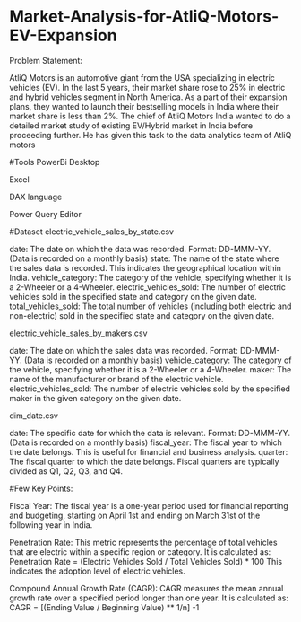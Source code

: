 # Market-Analysis-for-AtliQ-Motors-EV-Expansion
Problem Statement:

AtliQ Motors is an automotive giant from the USA specializing in electric vehicles (EV). In the last 5 years, their market share rose to 25% in electric and hybrid vehicles segment in North America. As a part of their expansion plans, they wanted to launch their bestselling models in India where their market share is less than 2%. The chief of AtliQ Motors India wanted to do a detailed market study of existing EV/Hybrid market in India before proceeding further. He has given this task to the data analytics team of AtliQ motors

#Tools
PowerBi Desktop

Excel

DAX language

Power Query Editor


#Dataset
electric_vehicle_sales_by_state.csv

date: The date on which the data was recorded. Format: DD-MMM-YY. (Data is recorded on a monthly basis)
state: The name of the state where the sales data is recorded. This indicates the geographical location within India.
vehicle_category: The category of the vehicle, specifying whether it is a 2-Wheeler or a 4-Wheeler.
electric_vehicles_sold: The number of electric vehicles sold in the specified state and category on the given date.
total_vehicles_sold: The total number of vehicles (including both electric and non-electric) sold in the specified state and category on the given date.

electric_vehicle_sales_by_makers.csv

date: The date on which the sales data was recorded. Format: DD-MMM-YY. (Data is recorded on a monthly basis)
vehicle_category: The category of the vehicle, specifying whether it is a 2-Wheeler or a 4-Wheeler.
maker: The name of the manufacturer or brand of the electric vehicle.
electric_vehicles_sold: The number of electric vehicles sold by the specified maker in the given category on the given date.

dim_date.csv

date: The specific date for which the data is relevant. Format: DD-MMM-YY. (Data is recorded on a monthly basis)
fiscal_year: The fiscal year to which the date belongs. This is useful for financial and business analysis.
quarter: The fiscal quarter to which the date belongs. Fiscal quarters are typically divided as Q1, Q2, Q3, and Q4.

#Few Key Points:

Fiscal Year: The fiscal year is a one-year period used for financial reporting and budgeting, starting on April 1st and ending on March 31st of the following year in India.

Penetration Rate: This metric represents the percentage of total vehicles that are electric within a specific region or category. It is calculated as: Penetration Rate = (Electric Vehicles Sold / Total Vehicles Sold) * 100
This indicates the adoption level of electric vehicles.

Compound Annual Growth Rate (CAGR): CAGR measures the mean annual growth rate over a specified period longer than one year. It is calculated as: CAGR = [(Ending Value / Beginning Value) ** 1/n] -1
